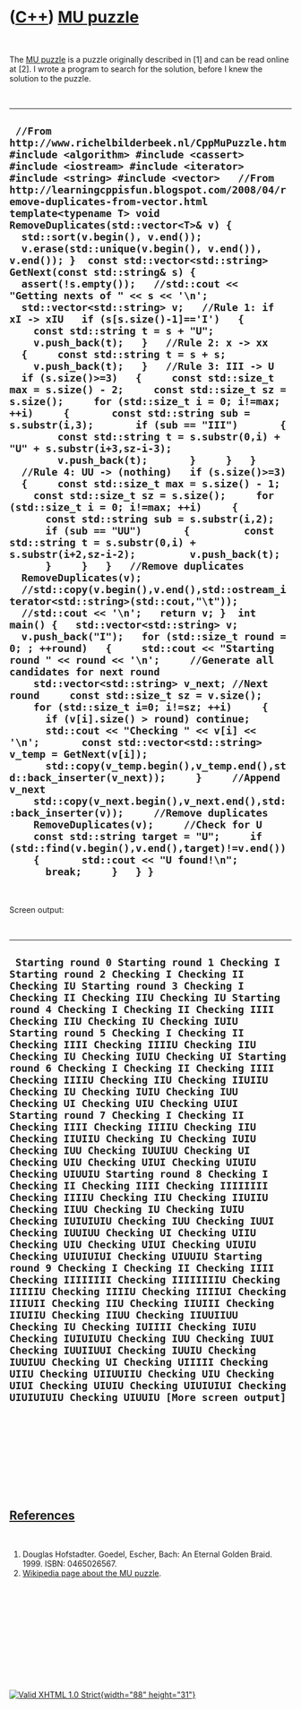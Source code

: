 



 

 

 

 

 

([C++](Cpp.htm)) [MU puzzle](CppMuPuzzle.htm)
=============================================

 

The [MU puzzle](CppMuPuzzle.htm) is a puzzle originally described in
\[1\] and can be read online at \[2\]. I wrote a program to search for
the solution, before I knew the solution to the puzzle.

 

  -------------------------------------------------------------------------------------------------------------------------------------------------------------------------------------------------------------------------------------------------------------------------------------------------------------------------------------------------------------------------------------------------------------------------------------------------------------------------------------------------------------------------------------------------------------------------------------------------------------------------------------------------------------------------------------------------------------------------------------------------------------------------------------------------------------------------------------------------------------------------------------------------------------------------------------------------------------------------------------------------------------------------------------------------------------------------------------------------------------------------------------------------------------------------------------------------------------------------------------------------------------------------------------------------------------------------------------------------------------------------------------------------------------------------------------------------------------------------------------------------------------------------------------------------------------------------------------------------------------------------------------------------------------------------------------------------------------------------------------------------------------------------------------------------------------------------------------------------------------------------------------------------------------------------------------------------------------------------------------------------------------------------------------------------------------------------------------------------------------------------------------------------------------------------------------------------------------------------------------------------------------------------------------------------------------------------------------------------------------------------------------------------------------------------------------------------------------------------------------------------------------------------------------------------------------------------------------------------------------------------------------------------
  ` //From http://www.richelbilderbeek.nl/CppMuPuzzle.htm #include <algorithm> #include <cassert> #include <iostream> #include <iterator> #include <string> #include <vector>   //From http://learningcppisfun.blogspot.com/2008/04/remove-duplicates-from-vector.html template<typename T> void RemoveDuplicates(std::vector<T>& v) {   std::sort(v.begin(), v.end());   v.erase(std::unique(v.begin(), v.end()), v.end()); }  const std::vector<std::string> GetNext(const std::string& s) {   assert(!s.empty());   //std::cout << "Getting nexts of " << s << '\n';   std::vector<std::string> v;   //Rule 1: if xI -> xIU   if (s[s.size()-1]=='I')   {     const std::string t = s + "U";     v.push_back(t);   }   //Rule 2: x -> xx   {     const std::string t = s + s;     v.push_back(t);   }   //Rule 3: III -> U   if (s.size()>=3)   {     const std::size_t max = s.size() - 2;     const std::size_t sz = s.size();     for (std::size_t i = 0; i!=max; ++i)     {       const std::string sub = s.substr(i,3);       if (sub == "III")       {         const std::string t = s.substr(0,i) + "U" + s.substr(i+3,sz-i-3);         v.push_back(t);       }     }   }   //Rule 4: UU -> (nothing)   if (s.size()>=3)   {     const std::size_t max = s.size() - 1;     const std::size_t sz = s.size();     for (std::size_t i = 0; i!=max; ++i)     {       const std::string sub = s.substr(i,2);       if (sub == "UU")       {         const std::string t = s.substr(0,i) + s.substr(i+2,sz-i-2);         v.push_back(t);       }     }   }   //Remove duplicates   RemoveDuplicates(v);    //std::copy(v.begin(),v.end(),std::ostream_iterator<std::string>(std::cout,"\t"));   //std::cout << '\n';   return v; }  int main() {   std::vector<std::string> v;   v.push_back("I");   for (std::size_t round = 0; ; ++round)   {     std::cout << "Starting round " << round << '\n';     //Generate all candidates for next round     std::vector<std::string> v_next; //Next round     const std::size_t sz = v.size();     for (std::size_t i=0; i!=sz; ++i)     {       if (v[i].size() > round) continue;       std::cout << "Checking " << v[i] << '\n';       const std::vector<std::string> v_temp = GetNext(v[i]);       std::copy(v_temp.begin(),v_temp.end(),std::back_inserter(v_next));     }     //Append v_next     std::copy(v_next.begin(),v_next.end(),std::back_inserter(v));     //Remove duplicates     RemoveDuplicates(v);     //Check for U     const std::string target = "U";     if (std::find(v.begin(),v.end(),target)!=v.end())     {       std::cout << "U found!\n";       break;     }   } }`
  -------------------------------------------------------------------------------------------------------------------------------------------------------------------------------------------------------------------------------------------------------------------------------------------------------------------------------------------------------------------------------------------------------------------------------------------------------------------------------------------------------------------------------------------------------------------------------------------------------------------------------------------------------------------------------------------------------------------------------------------------------------------------------------------------------------------------------------------------------------------------------------------------------------------------------------------------------------------------------------------------------------------------------------------------------------------------------------------------------------------------------------------------------------------------------------------------------------------------------------------------------------------------------------------------------------------------------------------------------------------------------------------------------------------------------------------------------------------------------------------------------------------------------------------------------------------------------------------------------------------------------------------------------------------------------------------------------------------------------------------------------------------------------------------------------------------------------------------------------------------------------------------------------------------------------------------------------------------------------------------------------------------------------------------------------------------------------------------------------------------------------------------------------------------------------------------------------------------------------------------------------------------------------------------------------------------------------------------------------------------------------------------------------------------------------------------------------------------------------------------------------------------------------------------------------------------------------------------------------------------------------------------------

 

Screen output:

 

  --------------------------------------------------------------------------------------------------------------------------------------------------------------------------------------------------------------------------------------------------------------------------------------------------------------------------------------------------------------------------------------------------------------------------------------------------------------------------------------------------------------------------------------------------------------------------------------------------------------------------------------------------------------------------------------------------------------------------------------------------------------------------------------------------------------------------------------------------------------------------------------------------------------------------------------------------------------------------------------------------------------------------------------------------------------------------------------------------------------------------------------------------------------------------------------------------------------------------------------------------------------------------------------------------------------------------------------------------------------------------------------------------------------------------------------------------------------------------------------------------------------------------------------------------------------------------------------------------------------------------------------------------------------------------------------------------------
  ` Starting round 0 Starting round 1 Checking I Starting round 2 Checking I Checking II Checking IU Starting round 3 Checking I Checking II Checking IIU Checking IU Starting round 4 Checking I Checking II Checking IIII Checking IIU Checking IU Checking IUIU Starting round 5 Checking I Checking II Checking IIII Checking IIIIU Checking IIU Checking IU Checking IUIU Checking UI Starting round 6 Checking I Checking II Checking IIII Checking IIIIU Checking IIU Checking IIUIIU Checking IU Checking IUIU Checking IUU Checking UI Checking UIU Checking UIUI Starting round 7 Checking I Checking II Checking IIII Checking IIIIU Checking IIU Checking IIUIIU Checking IU Checking IUIU Checking IUU Checking IUUIUU Checking UI Checking UIU Checking UIUI Checking UIUIU Checking UIUUIU Starting round 8 Checking I Checking II Checking IIII Checking IIIIIIII Checking IIIIU Checking IIU Checking IIUIIU Checking IIUU Checking IU Checking IUIU Checking IUIUIUIU Checking IUU Checking IUUI Checking IUUIUU Checking UI Checking UIIU Checking UIU Checking UIUI Checking UIUIU Checking UIUIUIUI Checking UIUUIU Starting round 9 Checking I Checking II Checking IIII Checking IIIIIIII Checking IIIIIIIIU Checking IIIIIU Checking IIIIU Checking IIIIUI Checking IIIUII Checking IIU Checking IIUIII Checking IIUIIU Checking IIUU Checking IIUUIIUU Checking IU Checking IUIIII Checking IUIU Checking IUIUIUIU Checking IUU Checking IUUI Checking IUUIIUUI Checking IUUIU Checking IUUIUU Checking UI Checking UIIIII Checking UIIU Checking UIIUUIIU Checking UIU Checking UIUI Checking UIUIU Checking UIUIUIUI Checking UIUIUIUIU Checking UIUUIU [More screen output]`
  --------------------------------------------------------------------------------------------------------------------------------------------------------------------------------------------------------------------------------------------------------------------------------------------------------------------------------------------------------------------------------------------------------------------------------------------------------------------------------------------------------------------------------------------------------------------------------------------------------------------------------------------------------------------------------------------------------------------------------------------------------------------------------------------------------------------------------------------------------------------------------------------------------------------------------------------------------------------------------------------------------------------------------------------------------------------------------------------------------------------------------------------------------------------------------------------------------------------------------------------------------------------------------------------------------------------------------------------------------------------------------------------------------------------------------------------------------------------------------------------------------------------------------------------------------------------------------------------------------------------------------------------------------------------------------------------------------

 

 

 

 

 

[References](CppReferences.htm)
-------------------------------

 

1.  Douglas Hofstadter. Goedel, Escher, Bach: An Eternal Golden Braid.
    1999. ISBN: 0465026567.
2.  [Wikipedia page about the MU
    puzzle](http://en.wikipedia.org/wiki/MU_puzzle).

 

 

 

 

 





 

[![Valid XHTML 1.0 Strict](valid-xhtml10.png){width="88"
height="31"}](http://validator.w3.org/check?uri=referer)
